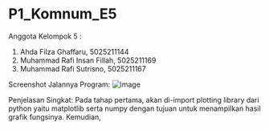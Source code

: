 # P1_Komnum_E5

Anggota Kelompok 5 :
  1. Ahda Filza Ghaffaru, 5025211144
  2. Muhammad Rafi Insan Fillah, 5025211169
  3. Muhammad Rafi Sutrisno, 5025211167

Screenshot Jalannya Program:
![image](https://user-images.githubusercontent.com/99827242/197975542-2fec3a1c-f8b0-4007-bbf2-fea02a0df2f1.png)


Penjelasan Singkat:
Pada tahap pertama, akan di-import plotting library dari python yaitu matplotlib serta numpy dengan tujuan untuk menampilkan hasil grafik fungsinya. Kemudian,
